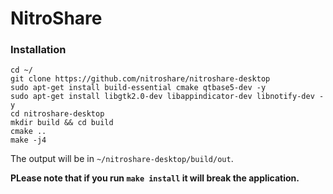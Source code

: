 # NitroShare


### Installation
```
cd ~/
git clone https://github.com/nitroshare/nitroshare-desktop
sudo apt-get install build-essential cmake qtbase5-dev -y
sudo apt-get install libgtk2.0-dev libappindicator-dev libnotify-dev -y
cd nitroshare-desktop
mkdir build && cd build
cmake ..
make -j4
```

The output will be in ```~/nitroshare-desktop/build/out```.

**PLease note that if you run ```make install``` it will break the application.**
